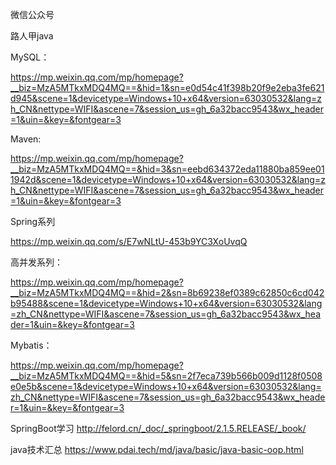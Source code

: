 微信公众号

路人甲java

MySQL：

https://mp.weixin.qq.com/mp/homepage?__biz=MzA5MTkxMDQ4MQ==&hid=1&sn=e0d54c41f398b20f9e2eba3fe621d945&scene=1&devicetype=Windows+10+x64&version=63030532&lang=zh_CN&nettype=WIFI&ascene=7&session_us=gh_6a32bacc9543&wx_header=1&uin=&key=&fontgear=3

Maven:

https://mp.weixin.qq.com/mp/homepage?__biz=MzA5MTkxMDQ4MQ==&hid=3&sn=eebd634372eda11880ba859ee011942d&scene=1&devicetype=Windows+10+x64&version=63030532&lang=zh_CN&nettype=WIFI&ascene=7&session_us=gh_6a32bacc9543&wx_header=1&uin=&key=&fontgear=3

Spring系列

https://mp.weixin.qq.com/s/E7wNLtU-453b9YC3XoUvqQ

高并发系列：

https://mp.weixin.qq.com/mp/homepage?__biz=MzA5MTkxMDQ4MQ==&hid=2&sn=8b69238ef0389c62850c6cd042b95488&scene=1&devicetype=Windows+10+x64&version=63030532&lang=zh_CN&nettype=WIFI&ascene=7&session_us=gh_6a32bacc9543&wx_header=1&uin=&key=&fontgear=3

Mybatis：

https://mp.weixin.qq.com/mp/homepage?__biz=MzA5MTkxMDQ4MQ==&hid=5&sn=2f7eca739b566b009d1128f0508e0e5b&scene=1&devicetype=Windows+10+x64&version=63030532&lang=zh_CN&nettype=WIFI&ascene=7&session_us=gh_6a32bacc9543&wx_header=1&uin=&key=&fontgear=3

SpringBoot学习 http://felord.cn/_doc/_springboot/2.1.5.RELEASE/_book/

java技术汇总 https://www.pdai.tech/md/java/basic/java-basic-oop.html
